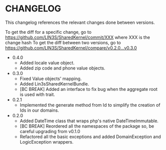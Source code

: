 # CHANGELOG

This changelog references the relevant changes done between versions.

To get the diff for a specific change, go to https://github.com/LIN3S/SharedKernel/commit/XXX where XXX is the change hash 
To get the diff between two versions, go to https://github.com/LIN3S/SharedKernel/compare/v0.2.0...v0.3.0

* 0.4.0
    * Added locale value object.
    * Added zip code and phone value objects.
* 0.3.0
    * Fixed Value objects' mapping.
    * Added Lin3sSharedKernelBundle.
    * [BC BREAK] Added an interface to fix bug when the aggregate root is used with trait.
* 0.2.1
    * Implemented the generate method from Id to simplify the creation of Ids in our domains.
* 0.2.0
    * Added DateTime class that wraps php's native DateTimeImmutable.
    * [BC BREAK] Reordered all the namespaces of the package so, be careful upgrading from v0.1.0
    * Refactored all the basic exceptions and added DomainException and LogicException wrappers.
